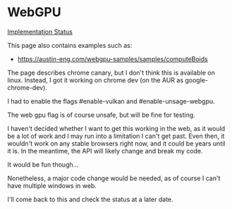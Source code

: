 # WebGPU

[Implementation Status](https://github.com/gpuweb/gpuweb/wiki/Implementation-Status)

This page also contains examples such as:

- https://austin-eng.com/webgpu-samples/samples/computeBoids

The page describes chrome canary, but I don't think this is available on linux. Instead, I got it working on chrome dev (on the AUR as google-chrome-dev).

I had to enable the flags #enable-vulkan and #enable-unsage-webgpu.

The web gpu flag is of course unsafe, but will be fine for testing.

I haven't decided whether I want to get this working in the web, as it would be a lot of work and I may run into a limitation I can't get past. Even then, it wouldn't work on any stable browsers right now, and it could be years until it is. In the meantime, the API will likely change and break my code.

It would be fun though...

Nonetheless, a major code change would be needed, as of course I can't have multiple windows in web.

I'll come back to this and check the status at a later date.
